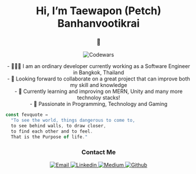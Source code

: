 
<h1 align="center">Hi,  I’m Taewapon (Petch) Banhanvootikrai</h1>
<h3 align="center"> 💎 </h3>

<p align="center">
  <img alt="Codewars" src="https://www.codewars.com/users/taewaponb/badges/large" />
</p>

<p align="center">
- 🙋🏻‍♂️ I am an ordinary developer currently working as a Software Engineer in Bangkok, Thailand <br/>
- 💞️ Looking forward to collaborate on a great project that can improve both my skill and knowledge <br/>
- 🌱 Currently learning and improving on MERN, Unity and many more technoloy stacks! <br/>
- 👀 Passionate in Programming, Technology and Gaming <br/>
</p>

```javascript
const fevquote = 
  "To see the world, things dangerous to come to, 
  to see behind walls, to draw closer, 
  to find each other and to feel. 
  That is the Purpose of life."
```

<h3 align="center">Contact Me</h3>

<p align="center">
  <a href="mailto:taewapon.b@gmail.com">
    <img alt="Email" src="https://img.shields.io/badge/-EMAIL-EA4335?style=for-the-badge&logo=mail.ru&logoColor=white" />
  </a>
  <a href="https://www.linkedin.com/in/taewaponb">
    <img alt="Linkedin" src="https://img.shields.io/badge/-LINKEDIN-0A66C2?style=for-the-badge&logo=Linkedin&logoColor=white" />
  </a>
  <a href="https://taewaponb.medium.com/">
    <img alt="Medium" src="https://img.shields.io/badge/-MEDIUM-000000?style=for-the-badge&logo=Medium&logoColor=white" />
  </a>
  <a href="https://github.com/taewaponb">
   <img alt="Github" src="https://img.shields.io/badge/-GITHUB-181717?style=for-the-badge&logo=Github&logoColor=white" />
  </a>
</p>
